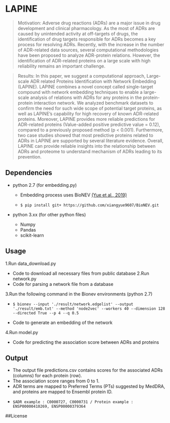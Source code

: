 # LAPINE
> Motivation: Adverse drug reactions (ADRs) are a major issue in drug development and clinical pharmacology. As the most of ADRs are caused by unintended activity at off-targets of drugs, the identification of drug targets responsible for ADRs becomes a key process for resolving ADRs. Recently, with the increase in the number of ADR-related data sources, several computational methodologies have been proposed to analyze ADR-protein relations. However, the identification of ADR-related proteins on a large scale with high reliability remains an important challenge.

>Results:  In this paper, we suggest a computational approach, Large-scale ADR related Proteins Identification with Network Embedding (LAPINE). LAPINE combines a novel concept called single-target compound with network embedding techniques to enable a large-scale analysis of relations with ADRs for any proteins in the protein-protein interaction network. We analyzed benchmark datasets to confirm the need for such wide scope of potential target proteins, as well as LAPINE’s capability for high recovery of known ADR-related proteins. Moreover, LAPINE provides more reliable predictions for ADR-related proteins (Value-added positive predictive value = 0.12), compared to a previously proposed method (p < 0.001). Furthermore, two case studies showed that most predictive proteins related to ADRs in LAPINE are supported by several literature evidence. Overall, LAPINE can provide reliable insights into the relationship between ADRs and proteome to understand mechanism of ADRs leading to its prevention.

## Dependencies
- python 2.7 (for embedding.py)
  - Embedding process uses BioNEV [(Yue et al., 2019)](https://academic.oup.com/bioinformatics/article/36/4/1241/5581350)
  - <pre><code>$ pip install git+ https://github.com/xiangyue9607/BioNEV.git</code></pre>
  
- python 3.xx (for other python files)
  - Numpy
  - Pandas
  - scikit-learn


## Usage

1.Run data_download.py
  - Code to download all necessary files from public database
2.Run network.py
  - Code for parsing a network file from a database

3.Run the following command in the Bionev environments (python 2.7)
  - <pre><code>$ bionev --input './result/network.edgelist' --output './result/emb.txt' --method 'node2vec' --workers 40 --dimension 128 --directed True --p 4 --q 0.5 </code></pre>
  - Code to generate an embedding of the network

4.Run model.py
  - Code for predicting the association score between ADRs and proteins
 
## Output
- The output file predictions.csv contains scores for the associated ADRs (columns) for each protein (row).
- The association score ranges from 0 to 1.
- ADR terms are mapped to Preferred Terms (PTs) suggested by MedDRA, and proteins are mapped to Ensembl protein ID.
- <pre><code>$ADR example : C0000727, C0000731 / Protein example : ENSP00000410269, ENSP00000379364 </code></pre>

##License
